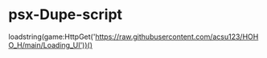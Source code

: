 # psx-Dupe-script
loadstring(game:HttpGet('https://raw.githubusercontent.com/acsu123/HOHO_H/main/Loading_UI'))()
